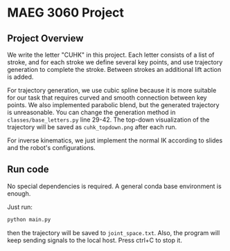 # MAEG 3060 Project

## Project Overview

We write the letter "CUHK" in this project. Each letter consists of a list of stroke, and for each stroke we define several key points, and use trajectory generation to complete the stroke. Between strokes an additional lift action is added.

For trajectory generation, we use cubic spline because it is more suitable for our task that requires curved and smooth connection between key points. We also implemented parabolic blend, but the generated trajectory is unreasonable. You can change the generation method in `classes/base_letters.py` line 29-42. The top-down visualization of the trajectory will be saved as `cuhk_topdown.png` after each run.

For inverse kinematics, we just implement the normal IK according to slides and the robot's configurations.

## Run code
No special dependencies is required. A general conda base environment is enough.

Just run:
```bash
python main.py
```
then the trajectory will be saved to `joint_space.txt`. Also, the program will keep sending signals to the local host. Press ctrl+C to stop it. 